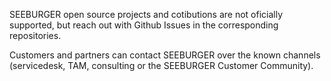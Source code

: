 SEEBURGER open source projects and cotibutions are not oficially supported,
but reach out with Github Issues in the corresponding repositories.

Customers and partners can contact SEEBURGER over the known channels
(servicedesk, TAM, consulting or the SEEBURGER Customer Community).

